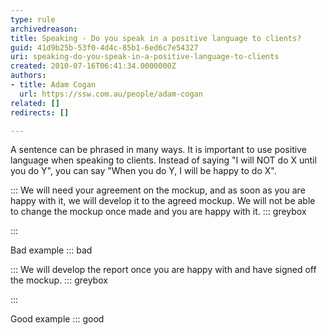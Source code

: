 ```yaml
---
type: rule
archivedreason: 
title: Speaking - Do you speak in a positive language to clients?
guid: 41d9b25b-53f0-4d4c-85b1-6ed6c7e54327
uri: speaking-do-you-speak-in-a-positive-language-to-clients
created: 2010-07-16T06:41:34.0000000Z
authors:
- title: Adam Cogan
  url: https://ssw.com.au/people/adam-cogan
related: []
redirects: []

---
```


A sentence can be phrased in many ways. It is important to use positive language when speaking to clients. Instead of saying "I will NOT do X until you do Y", you can say "When you do Y, I will be happy to do X".   

<!--endintro-->



:::
We will need your agreement on the mockup, and as soon as you are happy with it, we will develop it to the agreed mockup. We will not be able to change the mockup once made and you are happy with it.
::: greybox


:::

Bad example
::: bad




:::
We will develop the report once you are happy with and have signed off the mockup.
::: greybox


:::

Good example
::: good
